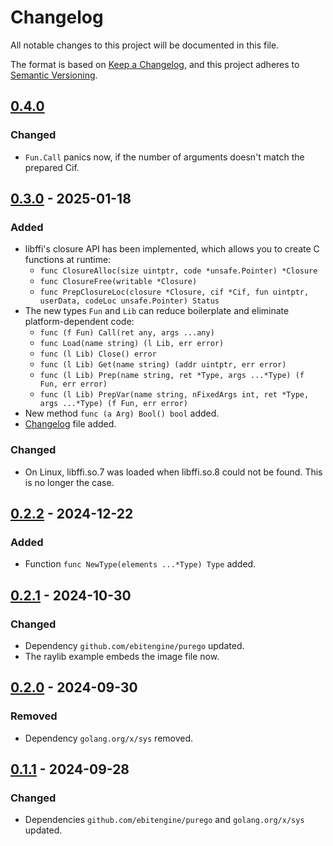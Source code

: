 # Changelog

All notable changes to this project will be documented in this file.

The format is based on [Keep a Changelog](https://keepachangelog.com/en/1.1.0/),
and this project adheres to [Semantic Versioning](https://semver.org/spec/v2.0.0.html).

## [0.4.0]

### Changed
- `Fun.Call` panics now, if the number of arguments doesn't match the prepared Cif.

## [0.3.0] - 2025-01-18

### Added
- libffi's closure API has been implemented, which allows you to create C functions at runtime:
    - `func ClosureAlloc(size uintptr, code *unsafe.Pointer) *Closure`
    - `func ClosureFree(writable *Closure)`
    - `func PrepClosureLoc(closure *Closure, cif *Cif, fun uintptr, userData, codeLoc unsafe.Pointer) Status`
- The new types `Fun` and `Lib` can reduce boilerplate and eliminate platform-dependent code:
    - `func (f Fun) Call(ret any, args ...any)`
    - `func Load(name string) (l Lib, err error)`
    - `func (l Lib) Close() error`
    - `func (l Lib) Get(name string) (addr uintptr, err error)`
    - `func (l Lib) Prep(name string, ret *Type, args ...*Type) (f Fun, err error)`
    - `func (l Lib) PrepVar(name string, nFixedArgs int, ret *Type, args ...*Type) (f Fun, err error)`
- New method `func (a Arg) Bool() bool` added.
- [Changelog](https://github.com/JupiterRider/ffi/blob/main/CHANGELOG.md) file added.

### Changed
- On Linux, libffi.so.7 was loaded when libffi.so.8 could not be found. This is no longer the case.

## [0.2.2] - 2024-12-22

### Added
- Function `func NewType(elements ...*Type) Type` added.

## [0.2.1] - 2024-10-30

### Changed

- Dependency `github.com/ebitengine/purego` updated.
- The raylib example embeds the image file now.

## [0.2.0] - 2024-09-30

### Removed

- Dependency `golang.org/x/sys` removed.

## [0.1.1] - 2024-09-28

### Changed

- Dependencies `github.com/ebitengine/purego` and `golang.org/x/sys` updated.

[0.4.0]: https://github.com/JupiterRider/ffi/compare/v0.3.0...v0.4.0
[0.3.0]: https://github.com/JupiterRider/ffi/compare/v0.2.2...v0.3.0
[0.3.0]: https://github.com/JupiterRider/ffi/compare/v0.2.2...v0.3.0
[0.2.2]: https://github.com/JupiterRider/ffi/compare/v0.2.1...v0.2.2
[0.2.1]: https://github.com/JupiterRider/ffi/compare/v0.2.0...v0.2.1
[0.2.0]: https://github.com/JupiterRider/ffi/compare/v0.1.1...v0.2.0
[0.1.1]: https://github.com/JupiterRider/ffi/compare/v0.1.0...v0.1.1

